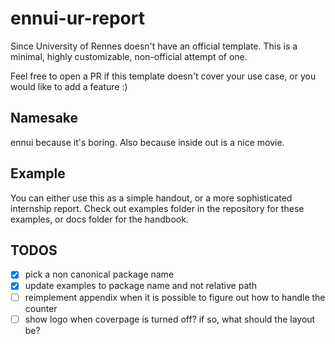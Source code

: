 # ennui-ur-report
Since University of Rennes doesn't have an official template.
This is a minimal, highly customizable, non-official attempt of one.

Feel free to open a PR if this template doesn't cover your use case, or you would like to add a
feature :)

## Namesake
ennui because it's boring. Also because inside out is a nice movie.

## Example
You can either use this as a simple handout, or a more sophisticated internship report.
Check out examples folder in the repository for these examples, or docs folder for the handbook.

## TODOS
- [x] pick a non canonical package name
- [x] update examples to package name and not relative path
- [ ] reimplement appendix when it is possible to figure out how to handle the counter
- [ ] show logo when coverpage is turned off? if so, what should the layout be?
